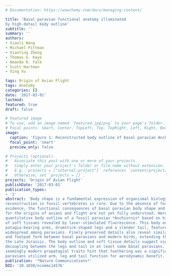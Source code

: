 ```yaml
---
# Documentation: https://wowchemy.com/docs/managing-content/

title: 'Basal paravian functional anatomy illuminated
by high-detail body outline'
subtitle: ''
summary: ''
authors:
- Xiaoli Wang
- Michael Pittman
- Xiaoting Zheng
- Thomas G. Kaye
- Amanda R. Falk
- Scott Hartman
- Xing Xu

tags: Origin of Avian Flight
tags: Anatomy
categories: []
date: '2017-03-01'
lastmod: 
featured: true
draft: false

# Featured image
# To use, add an image named `featured.jpg/png` to your page's folder.
# Focal points: Smart, Center, TopLeft, Top, TopRight, Left, Right, BottomLeft, Bottom, BottomRight.
image:
  caption: 'Figure 1: Reconstructed body outline of basal paravian Anchiornis using LSF images'
  focal_point: 'smart'
  preview_only: false

# Projects (optional).
#   Associate this post with one or more of your projects.
#   Simply enter your project's folder or file name without extension.
#   E.g. `projects = ["internal-project"]` references `content/project/deep-learning/index.md`.
#   Otherwise, set `projects = []`.
projects: 'Origin of Avian Flight'
publishDate: '2017-03-01'
publication_types:
- '2'
abstract: 'Body shape is a fundamental expression of organismal biology, but its quantitative
reconstruction in fossil vertebrates is rare. Due to the absence of fossilized soft tissue
evidence, the functional consequences of basal paravian body shape and its implications
for the origins of avians and flight are not yet fully understood. Here we reconstruct the
quantitative body outline of a fossil paravian *Anchiornis* based on high-definition images
of soft tissues revealed by laser-stimulated fluorescence. This body outline confirms
patagia-bearing arms, drumstick-shaped legs and a slender tail, features that were probably
widespread among paravians. Finely preserved details also reveal similarities in propatagial
and footpad form between basal paravians and modern birds, extending their record to
the Late Jurassic. The body outline and soft tissue details suggest significant functional
decoupling between the legs and tail in at least some basal paravians. The number of
seemingly modern propatagial traits hint that feathering was a significant factor in how basal
paravians utilized arm, leg and tail function for aerodynamic benefit.'
publication: '*Nature Communications*'
DOI: '10.1038/ncomms14576'
---
```


